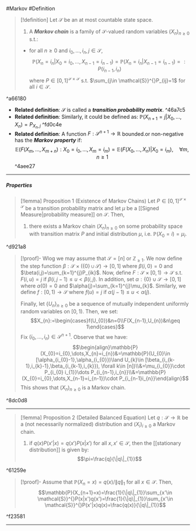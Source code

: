 #Markov #Definition 

> [!definition]
> Let $\mathcal{S}$ be an at most countable state space. 
> 1. A ***Markov chain*** is a family of $\mathcal{S}$-valued random variables $(X_{n})_{n\geq 0}$ s.t.:
> 	- for all $n\geq 0$ and $i_{0},\dots,i_{n},j\in \mathcal{S}$, $$\mathbb{P}(X_{n}=i_{n}|X_{0}=i_{0},\dots,X_{n-1}=i_{n-1})=\mathbb{P}(X_{n}=i_{n}|X_{n-1}=i_{n-1})=:P(i_{n-1},i_{n})$$where $P\in [0,1]^{\mathcal{S}\times \mathcal{S}}$ s.t. $\sum_{j\in \mathcal{S}}^{}P_{ij}=1$ for all $i\in \mathcal{S}$. 

^a66180

- **Related definition**: $\mathcal{S}$ is called a ***transition probability matrix***. ^46a7c5
- **Related definition**: Similarly, it could be defined as: $\mathbb{P}(X_{n+1}=j|X_{0},\dots,X_{n})=P_{X_{n},j}$ ^fd0c4e
- **Related definition**: A function $F:\mathcal{S}^{n+1}\to \mathbb{R}$ bounded.or non-negative has the ***Markov property*** if: $$\mathbb{E}(F(X_{m},\dots,X_{m+n}):X_{0}=i_{0},\dots,X_{m}=i_{m})=\mathbb{E}(F(X_{0},\dots,X_{n})|X_{0}=i_{m}),\quad \forall m,n\geq 1$$ ^4aee27
---
##### Properties
> [!lemma] Proposition 1 (Existence of Markov Chains)
> Let $P\in [0,1]^{\mathcal{S\times S}}$ be a transition probability matrix and let $\mu$ be a [[Signed Measure|probability measure]] on $\mathcal{S}$. Then, 
> 1. there exists a Markov chain $(X_{n})_{n\geq 0}$ on some probability space with transition matrix $P$ and initial distribution $\mu$, i.e. $\mathbb{P}(X_{0}=i)=\mu_{i}$.

^d921a8

> [!proof]-
> Wlog we may assume that $\mathcal{S}= [n]$ or $\mathbb{Z}_{\geq 1}$. We now define the step function $\beta:\mathcal{S}\times (\{ 0 \}\cup\mathcal{S})\to[0,1]$ where $\beta(i,0)=0$ and $\beta(i,j)=\sum_{k=1}^{j}P_{ik}$. Now, define $F:\mathcal{S}\times[0,1)\to \mathcal{S}$ s.t. $F(i,u)=j$ if $\beta(i,j-1)\leq u <\beta(i,j)$. In addition, set $\alpha:\{ 0 \}\cup \mathcal{S}\to[0,1]$ where $\alpha(0)=0$ and $\alpha(j)=\sum_{k=1}^{j}\mu_{k}$. Similarly, we define $f:[0,1)\to \mathcal{S}$ where $f(u)=j$ if $\alpha(j-1)\leq u<\alpha(j)$. 
> 
> Finally, let $\{ U_{n} \}_{n\geq 0}$ be a sequence of mutually independent uniformly random variables on $[0,1)$. Then, we set: $$X_{n}:=\begin{cases}f(U_{0})&n=0\\F(X_{n-1},U_{n})&n\geq 1\end{cases}$$Fix $(i_{0},\dots,i_{n})\in \mathcal{S}^{n+1}$. Observe that we have: $$\begin{align}\mathbb{P}(X_{0}=i_{0},\dots,X_{n}=i_{n})&=\mathbb{P}(U_{0}\in [\alpha_{i_{0}-1},\alpha_{i_{0}})\land U_{k}\in [\beta_{i_{k-1},i_{k}-1},\beta_{i_{k-1},i_{k}}), \forall k\in [n])\\&=\mu_{i_{0}}\cdot P_{i_{0} i_{1}}\dots P_{i_{n-1},i_{n}}\\&=\mathbb{P}(X_{0}=i_{0},\dots,X_{n-1}=i_{n-1})\cdot P_{i_{n-1}i_{n}}\end{align}$$This shows that $(X_{n})_{n\geq 0}$ is a Markov chain.

^8dc0d8

---
> [!lemma] Proposition 2 (Detailed Balanced Equation)
> Let $q:\mathcal{S}\to \mathbb{R}$ be a (not necessarily normalized) distribution and $(X_{i})_{i\geq 0}$ a Markov chain. 
> 1. if $q(x)P(x'|x)=q(x')P(x|x')$ for all $x,x'\in \mathcal{S}$, then the [[stationary distribution]] is given by: $$\pi=\frac{q}{\|q\|_{1}}$$

^61259e

> [!proof]-
> Assume that $\mathbb{P}(X_{n}=x)= q(x) / \|q\|_{1}$ for all $x\in \mathcal{S}$. Then,$$\mathbb{P}(X_{n+1}=x)=\frac{1}{\|q\|_{1}}\sum_{x'\in \mathcal{S}}^{}P(x|x')q(x')=\frac{1}{\|q\|_{1}}\sum_{x'\in \mathcal{S}}^{}P(x'|x)q(x)=\frac{q(x)}{\|q\|_{1}}$$ 

^f23581

---
